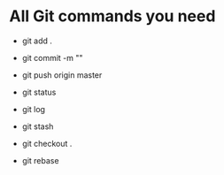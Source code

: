 # All Git commands you need
* git add .
* git commit -m ""
* git push origin master

* git status
* git log
* git stash
* git checkout .
* git rebase
